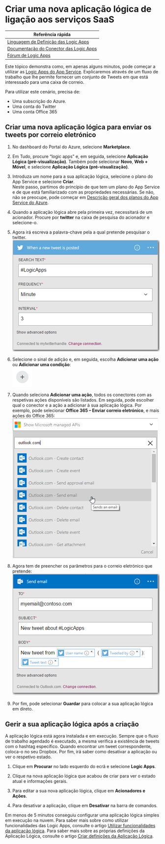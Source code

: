 <properties
    pageTitle="Criar uma Aplicação Lógica | Microsoft Azure"
    description="Saiba como criar uma Aplicação Lógica de ligação aos Serviços SaaS"
    authors="stepsic-microsoft-com"
    manager="dwrede"
    editor=""
    services="app-service\logic"
    documentationCenter=""/>

<tags
    ms.service="app-service-logic"
    ms.workload="na"
    ms.tgt_pltfrm="na"
    ms.devlang="na"
    ms.topic="get-started-article"
    ms.date="03/16/2016"
    ms.author="stepsic"/>

# Criar uma nova aplicação lógica de ligação aos serviços SaaS

| Referência rápida |
| --------------- |
| [Linguagem de Definição das Logic Apps](https://msdn.microsoft.com/library/azure/mt643789.aspx) |
| [Documentação do Conector das Logic Apps](../connectors/apis-list.md) |
| [Fórum de Logic Apps](https://social.msdn.microsoft.com/Forums/en-US/home?forum=azurelogicapps) |

Este tópico demonstra como, em apenas alguns minutos, pode começar a utilizar as [Logic Apps do App Service](app-service-logic-what-are-logic-apps.md). Explicaremos através de um fluxo de trabalho que lhe permite fornecer um conjunto de Tweets em que está interessado para uma caixa de correio.

Para utilizar este cenário, precisa de:

- Uma subscrição do Azure.
- Uma conta do Twitter
- Uma conta Office 365

## Criar uma nova aplicação lógica para enviar os tweets por correio eletrónico

1. No dashboard do Portal do Azure, selecione **Marketplace**. 
2. Em Tudo, procure “logic apps” e, em seguida, selecione **Aplicação Lógica (pré-visualização)**. Também pode selecionar **Novo**, **Web + Móvel**, e selecione **Aplicação Lógica (pré-visualização)**. 
3. Introduza um nome para a sua aplicação lógica, selecione o plano do App Service e selecione **Criar**.  
    Neste passo, partimos do princípio de que tem um plano do App Service e de que está familiarizado com as propriedades necessárias. Se não, não se preocupe, pode começar em [Descrição geral dos planos do App Service do Azure](azure-web-sites-web-hosting-plans-in-depth-overview.md). 

4. Quando a aplicação lógica abre pela primeira vez, necessitará de um acionador. Procure por **twitter** na caixa de pesquisa do acionador e selecione-o.

7. Agora irá escreva a palavra-chave pela a qual pretende pesquisar o twitter. 
    ![Pesquisa do twitter](./media/app-service-logic-create-a-logic-app/twittersearch.png)

5. Selecione o sinal de adição e, em seguida, escolha **Adicionar uma ação** ou **Adicionar uma condição**:  
    ![Sinal de adição](./media/app-service-logic-create-a-logic-app/plus.png)
6. Quando seleciona **Adicionar uma ação**, todos os conectores com as respetivas ações disponíveis são listados. Em seguida, pode escolher qual o conector e a ação a adicionar à sua aplicação lógica. Por exemplo, pode selecionar **Office 365 – Enviar correio eletrónico**, e mais ações do Office 365:  
    ![Ações](./media/app-service-logic-create-a-logic-app/actions.png)

7. Agora tem de preencher os parâmetros para o correio eletrónico que pretende:  ![Parâmetros](./media/app-service-logic-create-a-logic-app/parameters.png)

8. Por fim, pode selecionar **Guardar** para colocar a sua aplicação lógica em direto.

## Gerir a sua aplicação lógica após a criação

A aplicação lógica está agora instalada e em execução. Sempre que o fluxo de trabalho agendado é executado, a mesma verifica a existência de tweets com o hashtag específico. Quando encontrar um tweet correspondente, coloca-o no seu Dropbox. Por fim, irá saber como desativar a aplicação ou ver o respetivo estado.

1. Clique em **Procurar** no lado esquerdo do ecrã e selecione **Logic Apps**.

2. Clique na nova aplicação lógica que acabou de criar para ver o estado atual e informações gerais.

3. Para editar a sua nova aplicação lógica, clique em **Acionadores e Ações**.

5. Para desativar a aplicação, clique em **Desativar** na barra de comandos.

Em menos de 5 minutos conseguiu configurar uma aplicação lógica simples em execução na nuvem. Para saber mais sobre como utilizar funcionalidades das Logic Apps, consulte o artigo [Utilizar funcionalidades da aplicação lógica]. Para saber mais sobre as próprias definições da Aplicação Lógica, consulte o artigo [Criar definições da Aplicação Lógica](app-service-logic-author-definitions.md).

<!-- Shared links -->
[Portal do Azure]: https://portal.azure.com
[Utilizar funcionalidades da aplicação lógica]: app-service-logic-create-a-logic-app.md



<!--HONumber=Jun16_HO2-->


